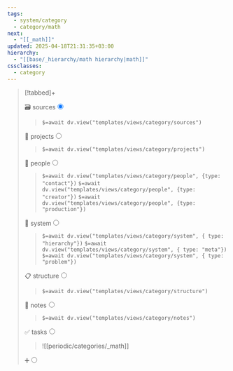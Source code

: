 ```yaml
---
tags:
  - system/category
  - category/math
next:
  - "[[_math]]"
updated: 2025-04-18T21:31:35+03:00
hierarchy:
  - "[[base/_hierarchy/math hierarchy|math]]"
cssclasses:
  - category
---
```


> [!tabbed]+
>
> <label>🗃️ sources<input type="radio" name="test" checked/></label>
>
> > `$=await dv.view("templates/views/category/sources")`
>
> <label>🏢 projects<input type="radio" name="test" /></label>
>
> > `$=await dv.view("templates/views/category/projects")`
>
> <label>👥 people<input type="radio" name="test" /></label>
>
> > `$=await dv.view("templates/views/category/people", {type: "contact"})` `$=await dv.view("templates/views/category/people", {type: "creator"})` `$=await dv.view("templates/views/category/people", {type: "production"})`
>
> <label>🔬 system<input type="radio" name="test" /></label>
>
> > `$=await dv.view("templates/views/category/system", { type: "hierarchy"})` `$=await dv.view("templates/views/category/system", { type: "meta"})` `$=await dv.view("templates/views/category/system", { type: "problem"})`
>
> <label>📋 structure<input type="radio" name="test" /></label>
>
> > `$=await dv.view("templates/views/category/structure")`
>
> <label>📝 notes<input type="radio" name="test" /></label>
>
> > `$=await dv.view("templates/views/category/notes")`
>
> <label>✅ tasks<input type="radio" name="test" /></label>
>
> > ![[periodic/categories/_math]]
>
> <label>➕<input type="radio" name="test" /></label>
>
> >
